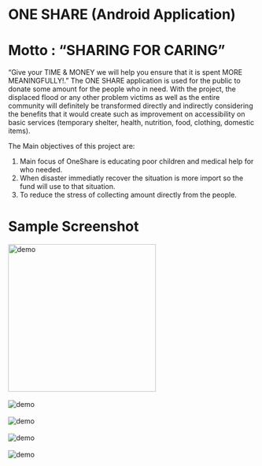 # ONE SHARE (Android Application)
# Motto : “SHARING FOR CARING”

“Give your TIME & MONEY we will help you ensure that it is spent MORE MEANINGFULLY!.” The ONE SHARE application is used for the public to donate some amount for the people who in need. With the project, the displaced flood or any other problem victims as well as the entire community will definitely be transformed directly and indirectly considering the benefits that it would create such as improvement on accessibility on basic services (temporary shelter, health, nutrition, food, clothing, domestic items). 

The Main objectives of this project are:
1.	Main focus of OneShare is educating poor children and medical help for who needed.
2.	When disaster immediatly recover the situation is more import so the fund will use to that situation.
3.	To reduce the stress of collecting amount directly from the people.

# Sample Screenshot

<img src="screenshot/admin.png" alt="demo" height="300px"> <br><br>
<img src="screenshot/admin1.png" alt="demo"> <br><br>
<img src="screenshot/admin2.png" alt="demo"> <br><br>
<img src="screenshot/u1.png" alt="demo"> <br><br>
<img src="screenshot/u2.png" alt="demo"> <br><br>
